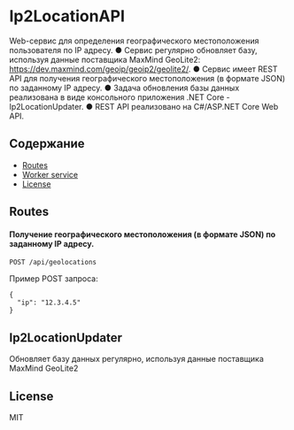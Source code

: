 # Ip2LocationAPI
Web-сервис для определения географического местоположения пользователя по IP адресу.
●	Сервис регулярно обновляет базу, используя данные поставщика MaxMind GeoLite2: https://dev.maxmind.com/geoip/geoip2/geolite2/.
●	Сервис имеет REST API для получения географического местоположения (в формате JSON) по заданному IP адресу.
● Задача обновления базы данных реализована в виде консольного приложения .NET Core - Ip2LocationUpdater.
●	REST API реализовано на C#/ASP.NET Core Web API.


## Содержание

<!-- toc --> 
- [Routes](#routes)
- [Worker service](#worker-service)
- [License](#license)
<!-- tocstop -->
 
## Routes

#### Получение географического местоположения (в формате JSON) по заданному IP адресу.
```
POST /api/geolocations
```
Пример POST запроса:
```
{
  "ip": "12.3.4.5"
}
```

## Ip2LocationUpdater
Обновляет базу данных регулярно, используя данные поставщика MaxMind GeoLite2 

## License
MIT

